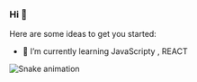 ### Hi 👋




Here are some ideas to get you started:


- 🌱 I’m currently learning JavaScripty , REACT

![Snake animation](https://github.com/J-Matioli/J-Matioli/blob/output/github-contribution-grid-snake.svg)

